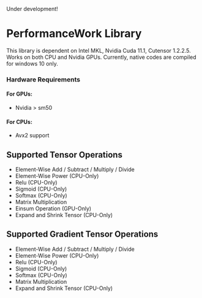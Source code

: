Under development!

# PerformanceWork Library
This library is dependent on Intel MKL, Nvidia Cuda 11.1, Cutensor 1.2.2.5. Works on both CPU and Nvidia GPUs. Currently, native codes are compiled for windows 10 only. 

### Hardware Requirements
#### For GPUs: 
- Nvidia > sm50
#### For CPUs: 
- Avx2 support

## Supported Tensor Operations
- Element-Wise Add / Subtract / Multiply / Divide
- Element-Wise Power (CPU-Only)
- Relu (CPU-Only)
- Sigmoid (CPU-Only)
- Softmax (CPU-Only)
- Matrix Multiplication
- Einsum Operation (GPU-Only)
- Expand and Shrink Tensor (CPU-Only)

## Supported Gradient Tensor Operations
- Element-Wise Add / Subtract / Multiply / Divide
- Element-Wise Power (CPU-Only)
- Relu (CPU-Only)
- Sigmoid (CPU-Only)
- Softmax (CPU-Only)
- Matrix Multiplication
- Expand and Shrink Tensor (CPU-Only)
